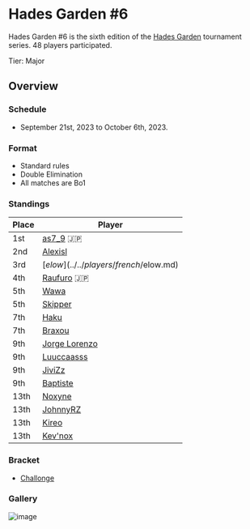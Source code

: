 # Hades Garden #6

Hades Garden #6 is the sixth edition of the [Hades Garden](hgmain.md) tournament series.
48 players participated.

Tier: Major

## Overview

### Schedule
- September 21st, 2023 to October 6th, 2023.

### Format
- Standard rules
- Double Elimination
- All matches are Bo1

### Standings

|Place|Player|
|-|-|
|1st|[as7_9](../../players/japanese/as7_9.md) :jp:|
|2nd|[Alexisl](../../players/french/alexisl.md)|
|3rd|[$elow](../../players/french/$elow.md)|
|4th|[Raufuro](../../players/japanese/raufuro.md) :jp:|
|5th|[Wawa](../../players/luxembourger/wawa.md)|
|5th|[Skipper](../../players/austrian/skipper.md)|
|7th|[Haku](../../players/german/haku.md)|
|7th|[Braxou](../../players/french/braxou.md)|
|9th|[Jorge Lorenzo](../../players/spanish/jorge.md)|
|9th|[Luuccaasss](../../players/spanish/lucas.md)|
|9th|[JiviZz](../../players/french/jivizz.md)|
|9th|[Baptiste](../../players/french/baptiste.md)|
|13th|[Noxyne](../../players/french/noxyne.md)|
|13th|[JohnnyRZ](../../players/spanish/johnny.md)|
|13th|[Kireo](../../players/french/kireo.md)|
|13th|[Kev'nox](../../players/french/kevnox.md)|

### Bracket
- [Challonge](https://challonge.com/nagedwn9)

### Gallery

![image](https://github.com/inabikarilibrary/inalib/assets/110833255/ae339f76-f6bf-4f09-93bd-696b25e724e3)


